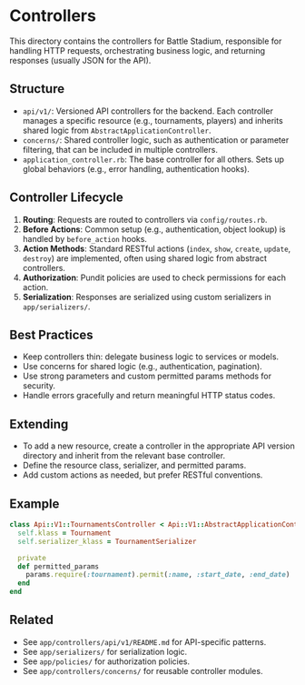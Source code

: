 # Controllers

This directory contains the controllers for Battle Stadium, responsible for handling HTTP requests, orchestrating business logic, and returning responses (usually JSON for the API).

## Structure
- `api/v1/`: Versioned API controllers for the backend. Each controller manages a specific resource (e.g., tournaments, players) and inherits shared logic from `AbstractApplicationController`.
- `concerns/`: Shared controller logic, such as authentication or parameter filtering, that can be included in multiple controllers.
- `application_controller.rb`: The base controller for all others. Sets up global behaviors (e.g., error handling, authentication hooks).

## Controller Lifecycle
1. **Routing**: Requests are routed to controllers via `config/routes.rb`.
2. **Before Actions**: Common setup (e.g., authentication, object lookup) is handled by `before_action` hooks.
3. **Action Methods**: Standard RESTful actions (`index`, `show`, `create`, `update`, `destroy`) are implemented, often using shared logic from abstract controllers.
4. **Authorization**: Pundit policies are used to check permissions for each action.
5. **Serialization**: Responses are serialized using custom serializers in `app/serializers/`.

## Best Practices
- Keep controllers thin: delegate business logic to services or models.
- Use concerns for shared logic (e.g., authentication, pagination).
- Use strong parameters and custom permitted params methods for security.
- Handle errors gracefully and return meaningful HTTP status codes.

## Extending
- To add a new resource, create a controller in the appropriate API version directory and inherit from the relevant base controller.
- Define the resource class, serializer, and permitted params.
- Add custom actions as needed, but prefer RESTful conventions.

## Example
```ruby
class Api::V1::TournamentsController < Api::V1::AbstractApplicationController
  self.klass = Tournament
  self.serializer_klass = TournamentSerializer

  private
  def permitted_params
    params.require(:tournament).permit(:name, :start_date, :end_date)
  end
end
```

## Related
- See `app/controllers/api/v1/README.md` for API-specific patterns.
- See `app/serializers/` for serialization logic.
- See `app/policies/` for authorization policies.
- See `app/controllers/concerns/` for reusable controller modules. 